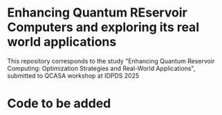 # Enhancing Quantum REservoir Computers and exploring its real world applications
This repository corresponds to the study "Enhancing Quantum Reservoir Computing: Optimization Strategies and Real-World Applications", submitted to QCASA workshop at IDPDS 2025

# Code to be added
